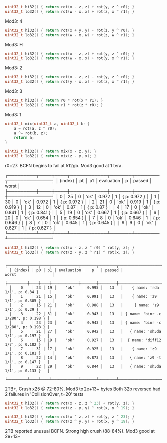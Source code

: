 ```cpp
uint32_t hi32() { return rot(x - z, z) + rot(y, z ^ r0); }
uint32_t lo32() { return rot(w - x, x) + rot(z, x ^ r1); }
```

Mod3: 4

```cpp
uint32_t hi32() { return rot(x + y, y) - rot(z, y ^ r0); }
uint32_t lo32() { return rot(w - x, w) + rot(z, w ^ r1); }
```

Mod3: H

```cpp
uint32_t hi32() { return rot(x - z, z) + rot(y, z ^ r0); }
uint32_t lo32() { return rot(w - x, x) + rot(y, x ^ r1); }
```

Mod3: 2

```cpp
uint32_t hi32() { return rot(x - z, z) - rot(y, z ^ r0); }
uint32_t lo32() { return rot(y - x, x) - rot(z, x ^ r1); }
```

Mod3: 3

```cpp
uint32_t hi32() { return r0 * rot(x * r1); }
uint32_t lo32() { return r1 * rot(z * r0); }
```

Mod3: 1

```cpp
uint32_t mix(uint32_t a, uint32_t b) {
    a = rot(a, z ^ r0);
    a ^= rot(b, z);
    return a;
}

uint32_t hi32() { return mix(x - z, y); }
uint32_t lo32() { return mix(z - y, x); }
```
r0=27: BCFN begins to fail at 512gb.  Mod3 good at 1 tera.

  ┌─────────┬────┬────┬────────────┬───────┬────────┬──────────────┐
  │ (index) │ p0 │ p1 │ evaluation │   p   │ passed │    worst     │
  ├─────────┼────┼────┼────────────┼───────┼────────┼──────────────┤
  │    0    │ 25 │ 0  │    'ok'    │ 0.972 │   1    │ { p: 0.972 } │
  │    1    │ 30 │ 0  │    'ok'    │ 0.972 │   1    │ { p: 0.972 } │
  │    2    │ 21 │ 0  │    'ok'    │ 0.919 │   1    │ { p: 0.919 } │
  │    3    │ 12 │ 0  │    'ok'    │ 0.87  │   1    │ { p: 0.87 }  │
  │    4    │ 17 │ 0  │    'ok'    │ 0.841 │   1    │ { p: 0.841 } │
  │    5    │ 19 │ 0  │    'ok'    │ 0.667 │   1    │ { p: 0.667 } │
  │    6    │ 20 │ 0  │    'ok'    │ 0.654 │   1    │ { p: 0.654 } │
  │    7    │ 8  │ 0  │    'ok'    │ 0.646 │   1    │ { p: 0.646 } │
  │    8    │ 7  │ 0  │    'ok'    │ 0.645 │   1    │ { p: 0.645 } │
  │    9    │ 9  │ 0  │    'ok'    │ 0.627 │   1    │ { p: 0.627 } │
  └─────────┴────┴────┴────────────┴───────┴────────┴──────────────┘

```cpp
uint32_t hi32() { return rot(x - z, z ^ r0) ^ rot(y, z); }
uint32_t lo32() { return rot(z - y, z ^ r1) ^ rot(x, z); }
```
```
  ┌─────────┬────┬────┬────────────┬───────┬────────┬─────────────────────────────────────┐
  │ (index) │ p0 │ p1 │ evaluation │   p   │ passed │                worst                │
  ├─────────┼────┼────┼────────────┼───────┼────────┼─────────────────────────────────────┤
  │    0    │ 23 │ 19 │    'ok'    │ 0.995 │   13   │    { name: 'rda 1/1', p: 0.34 }     │
  │    1    │ 21 │ 15 │    'ok'    │ 0.991 │   13   │    { name: 'z9 1/1', p: 0.305 }     │
  │    2    │ 15 │ 21 │    'ok'    │ 0.988 │   13   │     { name: 'z9 1/1', p: 0.29 }     │
  │    3    │ 22 │ 31 │    'ok'    │ 0.943 │   13   │ { name: 'binr -c 1/280', p: 0.198 } │
  │    4    │ 23 │ 23 │    'ok'    │ 0.943 │   13   │ { name: 'binr -c 1/280', p: 0.198 } │
  │    5    │ 21 │ 27 │    'ok'    │ 0.942 │   13   │   { name: 'sh5da 1/1', p: 0.197 }   │
  │    6    │ 15 │ 19 │    'ok'    │ 0.927 │   13   │  { name: 'diff12 1/7', p: 0.182 }   │
  │    7    │ 31 │ 17 │    'ok'    │ 0.925 │   13   │    { name: 'z9 1/1', p: 0.181 }     │
  │    8    │ 22 │ 14 │    'ok'    │ 0.873 │   13   │   { name: 'z9 -t 1/1', p: 0.147 }   │
  │    9    │ 22 │ 29 │    'ok'    │ 0.844 │   13   │   { name: 'sh5da 1/1', p: 0.133 }   │
  └─────────┴────┴────┴────────────┴───────┴────────┴─────────────────────────────────────┘
```

2TB+, Crush x25 @ 72-80%, Mod3 to 2e+13+ bytes
Both 32b reversed had 2 failures in 'CollisionOver, t=20' tests
``` cpp
uint32_t hi32() { return rot(x - z, z ^ 23) + rot(y, z); }
uint32_t lo32() { return rot(z - y, y) ^ rot(x, y ^ 19); }
```

```cpp
uint32_t hi32() { return rot(x ^ z, z) + rot(y, z ^ 23); }
uint32_t lo32() { return rot(z ^ y, y) + rot(x, y ^ 19); }
```
2TB reported unusual BCFN.  Strong high crush (88-84%).  Mod3 good at 2e+13+
